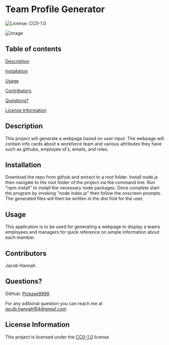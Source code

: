 # Team Profile Generator

![License: CC0-1.0](https://licensebuttons.net/l/zero/1.0/80x15.png)

![image](https://user-images.githubusercontent.com/103781767/178387073-abaf522b-f7b8-4d0d-a111-bfaf78ce6bb4.png)

## Table of contents
[Description](#description)

[Installation](#installation)

[Usage](#usage)

[Contributors](#contributors)

[Questions?](#questions)

[License Information](#license-information)

## Description
This project will generate a webpage based on user input. The webpage will contain info cards about a workforce team and various attributes they have such as githubs, employee id's, emails, and roles.

## Installation
Download the repo from github and extract to a root folder. Install node.js then navigate to the root folder of the project via the command line. Run "npm install" to install the necessary node packages. Once complete start the program by invoking "node index.js" then follow the onscreen prompts. The generated files will then be written in the dist fold for the user.

## Usage
This application is to be used for generating a webpage to display a teams employees and managers for quick reference on simple information about each member.

## Contributors
Jacob Hannah

## Questions?
GitHub: [Pickaxe9999](https://github.com/Pickaxe9999)

For any aditional question you can reach me at [jacob.hannah164@gmail.com](jacob.hannah164@gmail.com)

## License Information
This project is licensed under the [CC0-1.0](https://creativecommons.org/publicdomain/zero/1.0/) license. 
